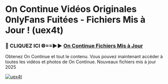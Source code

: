 # On Continue Vidéos Originales 0nlyFans Fuitées - Fichiers Mis à Jour ! (uex4t)

<h3>🔴 CLIQUEZ ICI 🌐==►► <a href="https://tinyurl.com/2pmr4ezf" rel="nofollow">On Continue Fichiers Mis à Jour</a></h3>

Obtenez On Continue et tout le contenu. Vous pouvez maintenant accéder à toutes les vidéos et photos de On Continue. Nouveaux fichiers mis à jour 2025

[![uex4t](https://i.imgur.com/6SNvagu.gif)](https://tinyurl.com/2pmr4ezf)
